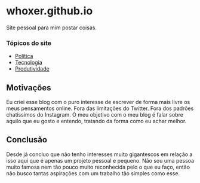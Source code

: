 # whoxer.github.io

Site pessoal para mim postar coisas.

### Tópicos do site

* [Política](https://github.com/whoxer/whoxer.github.io/tree/main/politica)
* [Tecnologia](https://github.com/whoxer/whoxer.github.io/tree/main/tecnologia)
* [Produtividade](https://github.com/whoxer/whoxer.github.io/tree/main/produtividade)

## Motivações

Eu criei esse blog com o puro interesse de escrever de forma mais livre os meus pensamentos
online. Fora das limitações do Twitter. Fora dos padrões chatíssimos do Instagram. O meu 
objetivo com o meu blog é falar sobre aquilo que eu gosto e entendo,
tratando da forma como eu achar melhor.

## Conclusão

Desde já concluo que não tenho interesses muito gigantescos em relação a isso aqui que 
é apenas um projeto pessoal e pequeno. Não sou uma pessoa muito famosa nem tão 
pouco muito reconhecida pelo o que eu faço, então não busco tantas aspirações com um 
trabalho tão simples como esse.